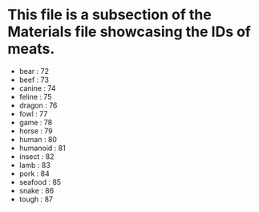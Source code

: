 
# This file is a subsection of the Materials file showcasing the IDs of meats.

 - bear     : 72
 - beef     : 73
 - canine   : 74
 - feline   : 75
 - dragon   : 76
 - fowl     : 77
 - game     : 78
 - horse    : 79
 - human    : 80
 - humanoid : 81
 - insect   : 82
 - lamb     : 83
 - pork     : 84
 - seafood  : 85
 - snake    : 86
 - tough    : 87